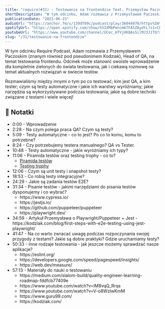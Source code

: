 ```yaml
---
title: "require(#31) - Testowanie na frontendzie feat. Przemysław Paczoski"
shortDescription: "W tym odcinku, Adam rozmawia z Przemysławem Paczoskim, na temat testowania frontendu. Odcinek może stanowić swoiste wprowadzenie dla kompletnie zielonych do świata testowania, jak i ciekawą rozmowę na temat aktualnych rozwiązań w świecie testów."
publicationDate: "2021-06-23"
audioUrl: "https://anchor.fm/s/139df89c/podcast/play/36044870/https%3A%2F%2Fd3ctxlq1ktw2nl.cloudfront.net%2Fstaging%2F2021-5-23%2Fcdd40b64-87d7-085e-f75c-b2dd145ebac6.mp3"
spotifyUrl: "https://open.spotify.com/show/55IXMbPmncm67FA5ZAydtL?si=CFxi7qJpQVCsb5cXWpqUuw&dl_branch=1"
youtubeUrl: "https://www.youtube.com/channel/UCec_mTVjUKQAsSilMJ3J1TQ?sub_confirmation=1"
slug: "/31/testowanie-na-frontendzie"
---
```


W tym odcinku Require Podcast, Adam rozmawia z Przemysławem Paczoskim (znanym również pod pseudonimem Kodziak), Head of QA, na temat testowania frontendu. Odcinek może stanowić swoiste wprowadzenie dla kompletnie zielonych do świata testowania, jak i ciekawą rozmowę na temat aktualnych rozwiązań w świecie testów.

Rozmawialiśmy między innymi o tym po co testować; kim jest QA, a kim tester; czym są testy automatyczne i jakie ich warstwy wyróżniamy; jakie narzędzia są wykorzystywane podczas testowania; jakie są dobre techniki związane z testami i wiele więcej!

## 📝 Notatki

<ul>
  <li><TimestampLink>0:00</TimestampLink> - Wprowadzenie</li>
  <li><TimestampLink>2:28</TimestampLink> - Na czym polega praca QA? Czym są testy?</li>
  <li><TimestampLink>5:09</TimestampLink> - Testy automatyczne - co to jest? Po co to komu, komu to potrzebne?</li>
  <li><TimestampLink>8:24</TimestampLink> - Czy potrzebujemy testera manualnego? QA vs Tester.</li>
  <li><TimestampLink>10:48</TimestampLink> - Testy automatyczne - jakie wyróżniamy ich typy?</li>
  <li><TimestampLink>11:06</TimestampLink> - Piramida testów oraz testing trophy - co to?
    <ul>
      <li><a href="https://2.bp.blogspot.com/-YTzv_O4TnkA/VTgexlumP1I/AAAAAAAAAJ8/57-rnwyvP6g/s1600/image02.png">Piramida testów</a></li>
      <li><a href="https://kentcdodds.com/blog/the-testing-trophy-and-testing-classifications">Testing trophy</a></li>
    </ul>
  </li>
  <li><TimestampLink>12:06</TimestampLink> - Czym są unit testy i snapshot testy?</li>
  <li><TimestampLink>18:53</TimestampLink> - Co robią testy integracyjne?</li>
  <li><TimestampLink>24:29</TimestampLink> - Jakie są zadania testów E2E?</li>
  <li><TimestampLink>31:34</TimestampLink> - Pisanie testów - jakimi narzędziami do pisania testów dysponujemy i co wybrać?
    <ul>
      <li><Link>https://www.cypress.io/</Link></li>
      <li><Link>https://jestjs.io/</Link></li>
      <li><Link>https://github.com/puppeteer/puppeteer</Link></li>
      <li><Link>https://playwright.dev/</Link></li>
    </ul>
  </li>
  <li><TimestampLink>34:59</TimestampLink> - Artykuł Przemysława o Playwright/Puppeteer + Jest - <Link>https://kodziak.com/blog/first-steps-with-e2e-testing-using-jest-playwright/</Link></li>
  <li><TimestampLink>41:47</TimestampLink> - Na co warto zwracać uwagę podczas rozpoczynania swojej przygody z testami? Jakie są dobre praktyki? Gdzie uruchamiamy testy?</li>
  <li><TimestampLink>50:33</TimestampLink> - Inne rodzaje testowania - jak jeszcze możemy sprawdzać nasze aplikacje?
    <ul>
      <li><Link>https://eslint.org/</Link></li>
      <li><Link>https://developers.google.com/speed/pagespeed/insights/</Link></li>
      <li><Link>https://web.dev/measure/</Link></li>
    </ul>
  </li>
  <li><TimestampLink>57:13</TimestampLink> - Materiały do nauki o testowaniu
    <ul>
      <li><Link>https://medium.com/slalom-build/quality-engineer-learning-roadmap-fddfcb77409e</Link></li>
      <li><Link>https://www.youtube.com/watch?v=IM8vqQ_Rrqs</Link></li>
      <li><Link>https://www.youtube.com/watch?v=V-o8WzlwKmM</Link></li>
      <li><Link>https://www.guru99.com/</Link></li>
      <li><Link>https://kodziak.com/</Link></li>
    </ul>
  </li>
</ul>
